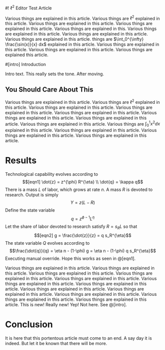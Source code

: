 #! $\ell^2$ Editor Test Article

Various things are explained in this article. Various things are $\ell^2$ explained in this article. Various things are explained in this article. Various things are explained in this article. Various things are explained in this. Various things are explained in this article. Various things are explained in this article. Various things are explained in this article. things are $\int_0^{\infty} \frac{\sin(x)}{x} dx$ explained in this article. Various things are explained in this article. Various things are explained in this article. Various things are explained this article.

#[intro] Introduction

Intro text. This really sets the tone. After moving.

## You Should Care About This

Various things are explained in this article. Various things are $\ell^2$ explained in this article. Various things are explained in this article. Various things are explained in this article. Various things are explained in this article. Various things are explained in this article. Various things are explained in this article. Various things are explained in this article. Various things are $\int_0^1 x^2 dx$ explained in this article. Various things are explained in this article. Various things are explained in this article. Various things are explained in this article.

# Results

Technological capability evolves according to
$$[eqn1] \dot{z} = z^{\phi} R^{\eta} \\ \dot{q} = \kappa q$$
There is a mass $L$ of labor, which grows at rate $n$. A mass $R$ is devoted
to research. Output is simply
$$Y = z(L-R)$$Define the state variable
$$q = z^{\phi-1}L^{\eta}$$
Let the share of labor devoted to research satisfy $R = s_R L$ so that
$$[eqn2] g = \frac{\dot{z}}{z} = q s_R^{\eta}$$
The state variable $Q$ evolves according to
$$\frac{\dot{q}}{q} = \eta n - (1-\phi) g = \eta n - (1-\phi) q s_R^{\eta}$$
Executing manual override. Hope this works as seen in @[eqn1].

Various things are explained in this article. Various things are explained in this article. Various things are explained in this article. Various things are explained in this article. Various things are explained in this article. Various things are explained in this article. Various things are explained in this article. Various things are explained in this article. Various things are explained in this article. Various things are explained in this article. Various things are explained in this article. Various things are explained in this article. This is new! Really new! Yep! Not here. See @[intro].

# Conclusion

It is here that this portentous article must come to an end. A say day it is indeed. But let it be known that there will be more.